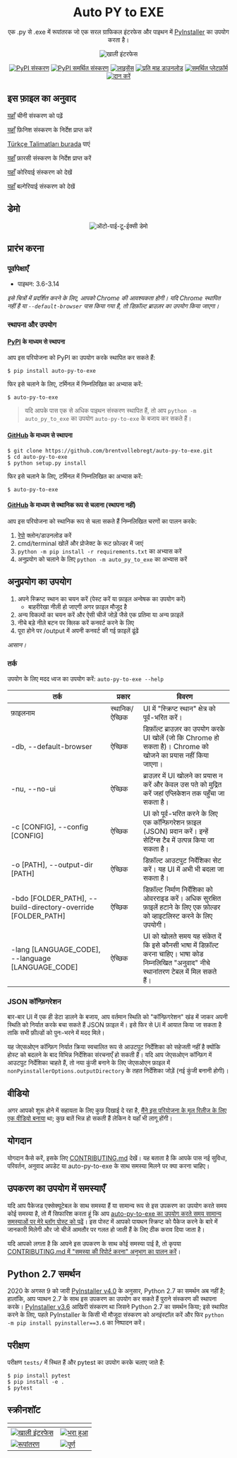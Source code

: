 <h1 align="center">Auto PY to EXE</h1>
<p align="center">एक .py से .exe में रूपांतरक जो एक सरल ग्राफिकल इंटरफेस और पाइथन में <a href="https://pyinstaller.readthedocs.io/en/stable/index.html">PyInstaller</a> का उपयोग करता है।</p>

<p align="center">
    <img src="https://nitratine.net/posts/auto-py-to-exe/feature.png" alt="खाली इंटरफेस">
</p>

<p align="center">
    <a href="https://pypi.org/project/auto-py-to-exe/"><img src="https://img.shields.io/pypi/v/auto-py-to-exe.svg" alt="PyPI संस्करण"></a>
    <a href="https://pypi.org/project/auto-py-to-exe/"><img src="https://img.shields.io/pypi/pyversions/auto-py-to-exe.svg" alt="PyPI समर्थित संस्करण"></a>
    <a href="https://pypi.org/project/auto-py-to-exe/"><img src="https://img.shields.io/pypi/l/auto-py-to-exe.svg" alt="लाइसेंस"></a>
    <a href="https://pepy.tech/project/auto-py-to-exe"><img src="https://static.pepy.tech/badge/auto-py-to-exe/month" alt="प्रति माह डाउनलोड"></a>
    <a href="https://pyinstaller.readthedocs.io/en/stable/requirements.html"><img src="https://img.shields.io/badge/platform-windows%20%7C%20linux%20%7C%20macos-lightgrey" alt="समर्थित प्लेटफ़ॉर्म"></a>
    <a href="https://www.buymeacoffee.com/brentvollebregt"><img src="https://img.shields.io/badge/-buy_me_a%C2%A0beer-gray?logo=buy-me-a-coffee" alt="दान करें"></a>
</p>

## इस फ़ाइल का अनुवाद

[यहाँ](./README-Chinese.md) चीनी संस्करण को पढ़ें

[यहाँ](./README-Finnish.md) फ़िनिश संस्करण के निर्देश प्राप्त करें

[Türkçe Talimatları burada](./README-Turkish.md) पाएं

[यहाँ](./README-Persian.md) फ़ारसी संस्करण के निर्देश प्राप्त करें

[यहाँ](./README-Korean.md) कोरियाई संस्करण को देखें

[यहाँ](README-Bulgarian.md) बल्गेरियाई संस्करण को देखें

## डेमो

<p align="center">
    <img src="https://nitratine.net/posts/auto-py-to-exe/auto-py-to-exe-demo.gif" alt="ऑटो-पाई-टू-ईक्सी डेमो">
</p>

## प्रारंभ करना

### पूर्वापेक्षाएँ

- पाइथन: 3.6-3.14

_इसे चित्रों में प्रदर्शित करने के लिए, आपको Chrome की आवश्यकता होगी। यदि Chrome स्थापित नहीं है या `--default-browser` पास किया गया है, तो डिफ़ॉल्ट ब्राउज़र का उपयोग किया जाएगा।_

### स्थापना और उपयोग

#### [PyPI](https://pypi.org/project/auto-py-to-exe/) के माध्यम से स्थापना

आप इस परियोजना को PyPI का उपयोग करके स्थापित कर सकते हैं:

```
$ pip install auto-py-to-exe
```

फिर इसे चलाने के लिए, टर्मिनल में निम्नलिखित का अभ्यास करें:

```
$ auto-py-to-exe
```

> यदि आपके पास एक से अधिक पाइथन संस्करण स्थापित हैं, तो आप `python -m auto_py_to_exe` का उपयोग `auto-py-to-exe` के बजाय कर सकते हैं।

#### [GitHub](https://github.com/brentvollebregt/auto-py-to-exe) के माध्यम से स्थापना

```
$ git clone https://github.com/brentvollebregt/auto-py-to-exe.git
$ cd auto-py-to-exe
$ python setup.py install
```

फिर इसे चलाने के लिए, टर्मिनल में निम्नलिखित का अभ्यास करें:

```
$ auto-py-to-exe
```

#### [GitHub](https://github.com/brentvollebregt/auto-py-to-exe) के माध्यम से स्थानिक रूप से चलाना (स्थापना नहीं)

आप इस परियोजना को स्थानिक रूप से चला सकते हैं निम्नलिखित चरणों का पालन करके:

1. [रेपो](https://github.com/brentvollebregt/auto-py-to-exe) क्लोन/डाउनलोड करें
2. cmd/terminal खोलें और प्रोजेक्ट के रूट फ़ोल्डर में जाएं
3. `python -m pip install -r requirements.txt` का अभ्यास करें
4. अनुप्रयोग को चलाने के लिए `python -m auto_py_to_exe` का अभ्यास करें

## अनुप्रयोग का उपयोग

1. अपने स्क्रिप्ट स्थान का चयन करें (पेस्ट करें या फ़ाइल अन्वेषक का उपयोग करें)
   - बाहरीरेखा नीली हो जाएगी अगर फ़ाइल मौजूद है
2. अन्य विकल्पों का चयन करें और ऐसी चीजें जोड़ें जैसे एक प्रतिमा या अन्य फ़ाइलें
3. नीचे बड़े नीले बटन पर क्लिक करें कनवर्ट करने के लिए
4. पूरा होने पर /output में अपनी कनवर्ट की गई फ़ाइलें ढूंढें

_आसान।_

### तर्क

उपयोग के लिए मदद ध्वज का उपयोग करें: `auto-py-to-exe --help`

| तर्क                                                         | प्रकार         | विवरण                                                                                                                                       |
| ------------------------------------------------------------ | -------------- | ------------------------------------------------------------------------------------------------------------------------------------------- |
| फ़ाइलनाम                                                     | स्थानिक/ऐच्छिक | UI में "स्क्रिप्ट स्थान" क्षेत्र को पूर्व-भरित करें।                                                                                        |
| -db, --default-browser                                       | ऐच्छिक         | डिफ़ॉल्ट ब्राउज़र का उपयोग करके UI खोलें (जो कि Chrome हो सकता है)। Chrome को खोजने का प्रयास नहीं किया जाएगा।                              |
| -nu, --no-ui                                                 | ऐच्छिक         | ब्राउज़र में UI खोलने का प्रयास न करें और केवल उस पते को मुद्रित करें जहां एप्लिकेशन तक पहुँचा जा सकता है।                                  |
| -c [CONFIG], --config [CONFIG]                               | ऐच्छिक         | UI को पूर्व-भरित करने के लिए एक कॉन्फ़िगरेशन फ़ाइल (JSON) प्रदान करें। इन्हें सेटिंग्स टैब में उत्पन्न किया जा सकता है।                     |
| -o [PATH], --output-dir [PATH]                               | ऐच्छिक         | डिफ़ॉल्ट आउटपुट निर्देशिका सेट करें। यह UI में अभी भी बदला जा सकता है।                                                                      |
| -bdo [FOLDER_PATH], --build-directory-override [FOLDER_PATH] | ऐच्छिक         | डिफ़ॉल्ट निर्माण निर्देशिका को ओवरराइड करें। अधिक सुरक्षित फ़ाइलें हटाने के लिए एक फ़ोल्डर को व्हाइटलिस्ट करने के लिए उपयोगी।               |
| -lang [LANGUAGE_CODE], --language [LANGUAGE_CODE]            | ऐच्छिक         | UI को खोलते समय यह संकेत दें कि इसे कौनसी भाषा में डिफ़ॉल्ट करना चाहिए। भाषा कोड निम्नलिखित "अनुवाद" नीचे स्थानांतरण टेबल में मिल सकते हैं। |

### JSON कॉन्फ़िगरेशन

बार-बार UI में एक ही डेटा डालने के बजाय, आप वर्तमान स्थिति को "कॉन्फ़िगरेशन" खंड में जाकर अपनी स्थिति को निर्यात करके बचा सकते हैं JSON फ़ाइल में। इसे फिर से UI में आयात किया जा सकता है ताकि सभी फ़ील्डों को पुनः-भरने में मदद मिले।

यह जेएसओएन कॉन्फ़िग निर्यात क्रिया स्वचालित रूप से आउटपुट निर्देशिका को सहेजती नहीं है क्योंकि होस्ट को बदलने के बाद विभिन्न निर्देशिका संरचनाएँ हो सकती हैं। यदि आप जेएसओएन कॉन्फ़िग में आउटपुट निर्देशिका चाहते हैं, तो नया कुंजी बनाने के लिए जेएसओएन फ़ाइल में `nonPyinstallerOptions.outputDirectory` के तहत निर्देशिका जोड़ें (नई कुंजी बनानी होगी)।

## वीडियो

अगर आपको शुरू होने में सहायता के लिए कुछ दिखाई दे रहा है, [मैंने इस परियोजना के मूल रिलीज के लिए एक वीडियो बनाया](https://youtu.be/OZSZHmWSOeM) था; कुछ बातें भिन्न हो सकती हैं लेकिन वे यहाँ भी लागू होंगी।

## योगदान

योगदान कैसे करें, इसके लिए [CONTRIBUTING.md](./CONTRIBUTING.md) देखें। यह बताता है कि आपके पास नई सुविधा, परिवर्तन, अनुवाद अपडेट या auto-py-to-exe के साथ समस्या मिलने पर क्या करना चाहिए।

## उपकरण का उपयोग में समस्याएँ

यदि आप पैकेजड एक्सेक्यूटेबल के साथ समस्या हैं या सामान्य रूप से इस उपकरण का उपयोग करते समय कोई समस्या है, तो मैं सिफारिश करता हूं कि आप [auto-py-to-exe का उपयोग करते समय सामान्य समस्याओं पर मेरे ब्लॉग पोस्ट को पढ़ें](https://nitratine.net/blog/post/issues-when-using-auto-py-to-exe/?utm_source=auto_py_to_exe&utm_medium=readme_link&utm_campaign=auto_py_to_exe_help)। इस पोस्ट में आपको पायथन स्क्रिप्ट को पैकेज करने के बारे में जानकारी मिलेगी और जो चीजें आमतौर पर गलत हो जाती हैं के लिए ठीक कराव दिया जाता है।

यदि आपको लगता है कि आपने इस उपकरण के साथ कोई समस्या पाई है, तो कृपया [CONTRIBUTING.md में "समस्या की रिपोर्ट करना" अनुभाग का पालन करें](./CONTRIBUTING.md#reporting-an-issue)।

## Python 2.7 समर्थन

2020 के अगस्त 9 को जारी [PyInstaller v4.0](https://github.com/pyinstaller/pyinstaller/releases/tag/v4.0) के अनुसार, Python 2.7 का समर्थन अब नहीं है; हालांकि, आप प्याथन 2.7 के साथ इस उपकरण का उपयोग कर सकते हैं पुराने संस्करण की स्थापना करके। [PyInstaller v3.6](https://github.com/pyinstaller/pyinstaller/releases/tag/v3.6) आखिरी संस्करण था जिसने Python 2.7 का समर्थन किया; इसे स्थापित करने के लिए, पहले PyInstaller के किसी भी मौजूदा संस्करण को अनइंस्टॉल करें और फिर `python -m pip install pyinstaller==3.6` का निष्पादन करें।

## परीक्षण

परीक्षण `tests/` में स्थित हैं और pytest का उपयोग करके चलाए जाते हैं:

```
$ pip install pytest
$ pip install -e .
$ pytest
```

## स्क्रीनशॉट

| <!-- -->                                                                                                                                          | <!-- -->                                                                                                                           |
| ------------------------------------------------------------------------------------------------------------------------------------------------- | ---------------------------------------------------------------------------------------------------------------------------------- |
| [![खाली इंटरफेस](https://nitratine.net/posts/auto-py-to-exe/empty-interface.png)](https://nitratine.net/posts/auto-py-to-exe/empty-interface.png) | [![भरा हुआ](https://nitratine.net/posts/auto-py-to-exe/filled-out.png)](https://nitratine.net/posts/auto-py-to-exe/filled-out.png) |
| [![रूपांतरण](https://nitratine.net/posts/auto-py-to-exe/converting.png)](https://nitratine.net/posts/auto-py-to-exe/converting.png)               | [![पूर्ण](https://nitratine.net/posts/auto-py-to-exe/completed.png)](https://nitratine.net/posts/auto-py-to-exe/completed.png)     |
